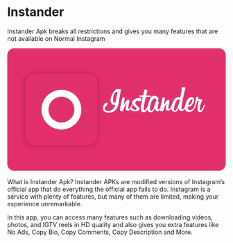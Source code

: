 # Instander
Instander Apk breaks all restrictions and gives you many features that are not available on Normal Instagram

![This is an image](https://github.com/AROA-DEV/Instander/blob/main/image.png?raw=true)

What is Instander Apk?
Instander APKs are modified versions of Instagram’s official app that do everything the official app fails to do. Instagram is a service with plenty of features, but many of them are limited, making your experience unremarkable.

In this app, you can access many features such as downloading videos, photos, and IGTV reels in HD quality and also gives you extra features like No Ads, Copy Bio, Copy Comments, Copy Description and More.
